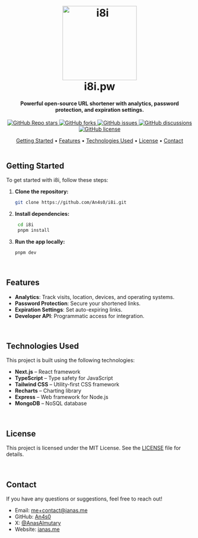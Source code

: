 <h1 align="center">
  <br>
  <a href="http://i8i.pw"><img src="https://i.imgur.com/Z3CyvGW.png" alt="i8i" width="200"></a>
  <br>
  i8i.pw
  <br>
</h1>

<h4 align="center">Powerful open-source URL shortener with analytics, password protection, and expiration settings.</h4>

<p align="center">
  <a href="https://github.com/An4s0/i8i/stargazers">
    <img alt="GitHub Repo stars" src="https://img.shields.io/github/stars/An4s0/i8i?style=for-the-badge">
</a>
<a href="https://github.com/An4s0/i8i/network/members">
    <img alt="GitHub forks" src="https://img.shields.io/github/forks/An4s0/i8i?style=for-the-badge">
</a>
<a href="https://github.com/An4s0/i8i/issues">
    <img alt="GitHub issues" src="https://img.shields.io/github/issues/An4s0/i8i?style=for-the-badge">
</a>
<a href="https://github.com/An4s0/i8i/discussions">
    <img alt="GitHub discussions" src="https://img.shields.io/github/discussions/An4s0/i8i?style=for-the-badge">
</a>
<a href="https://github.com/An4s0/i8i/blob/main/LICENSE">
    <img alt="GitHub license" src="https://img.shields.io/github/license/An4s0/i8i?style=for-the-badge">
</a>
</p>

<div align="center">
  <a href="#getting-started">Getting Started</a> •
  <a href="#features">Features</a> •
  <a href="#technologies-used">Technologies Used</a> •
  <a href="#license">License</a> •
  <a href="#contact">Contact</a>
</div>

<br>

<div id="getting-started">
  <h2>Getting Started</h2>
  <p>To get started with i8i, follow these steps:</p>

1. **Clone the repository:**

   ```bash
   git clone https://github.com/An4s0/i8i.git
   ```

2. **Install dependencies:**

   ```bash
    cd i8i
    pnpm install
   ```

3. **Run the app locally:**
   ```bash
   pnpm dev
   ```
   </div>

<br>

<div id="features">
  <h2>Features</h2>

- **Analytics**: Track visits, location, devices, and operating systems.
- **Password Protection**: Secure your shortened links.
- **Expiration Settings**: Set auto-expiring links.
- **Developer API**: Programmatic access for integration.
</div>

<br>

<div id="technologies-used">
  <h2>Technologies Used</h2>
  <p>This project is built using the following technologies:</p>

- **Next.js** – React framework
- **TypeScript** – Type safety for JavaScript
- **Tailwind CSS** – Utility-first CSS framework
- **Recharts** – Charting library
- **Express** – Web framework for Node.js
- **MongoDB** – NoSQL database
</div>

<br>

<div id="license">
    <h2>License</h2>
    <p>This project is licensed under the MIT License. See the <a href="LICENSE">LICENSE</a> file for details.</p>
</div>

<br>

<div id="contact">
<h2>Contact</h2>
<p>If you have any questions or suggestions, feel free to reach out!</p>

- Email: [me+contact@ianas.me](mailto:me+contact@ianas.me)
- GitHub: [An4s0](https://github.com/An4s0)
- X: [@AnasAlmutary](https://x.com/AnasAlmutary)
- Website: [ianas.me](https://ianas.me)
</div>